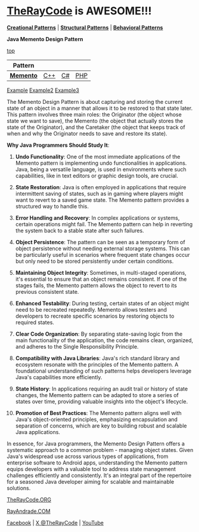 # [TheRayCode](../../../README.md) is AWESOME!!!

**[Creational Patterns](../../Creational/README.md)** | **[Structural Patterns](../../Structural/README.md)** | **[Behavioral Patterns](../README.md)**

**Java Memento Design Pattern**

[top](../README.md)

|Pattern|   |   |   |
|---|---|---|---|
| [**Memento**](README.md) | [C++](../../../CPP/Behavioral/Memento/README.md) | [C#](../../../Csharp/Behavioral/Memento/README.md) | [PHP](../../../PHP/Behavioral/Memento/README.md) |

[Example](Example/README.md) [Example2](Example2/README.md)  [Example3](Example3/README.md)

The Memento Design Pattern is about capturing and storing the current state of an object in a manner that allows it to be restored to that state later. This pattern involves three main roles: the Originator (the object whose state we want to save), the Memento (the object that actually stores the state of the Originator), and the Caretaker (the object that keeps track of when and why the Originator needs to save and restore its state).

**Why Java Programmers Should Study It**:

1. **Undo Functionality**: One of the most immediate applications of the Memento pattern is implementing undo functionalities in applications. Java, being a versatile language, is used in environments where such capabilities, like in text editors or graphic design tools, are crucial.

2. **State Restoration**: Java is often employed in applications that require intermittent saving of states, such as in gaming where players might want to revert to a saved game state. The Memento pattern provides a structured way to handle this.

3. **Error Handling and Recovery**: In complex applications or systems, certain operations might fail. The Memento pattern can help in reverting the system back to a stable state after such failures.

4. **Object Persistence**: The pattern can be seen as a temporary form of object persistence without needing external storage systems. This can be particularly useful in scenarios where frequent state changes occur but only need to be stored persistently under certain conditions.

5. **Maintaining Object Integrity**: Sometimes, in multi-staged operations, it's essential to ensure that an object remains consistent. If one of the stages fails, the Memento pattern allows the object to revert to its previous consistent state.

6. **Enhanced Testability**: During testing, certain states of an object might need to be recreated repeatedly. Memento allows testers and developers to recreate specific scenarios by restoring objects to required states.

7. **Clear Code Organization**: By separating state-saving logic from the main functionality of the application, the code remains clean, organized, and adheres to the Single Responsibility Principle.

8. **Compatibility with Java Libraries**: Java's rich standard library and ecosystem resonate with the principles of the Memento pattern. A foundational understanding of such patterns helps developers leverage Java's capabilities more efficiently.

9. **State History**: In applications requiring an audit trail or history of state changes, the Memento pattern can be adapted to store a series of states over time, providing valuable insights into the object's lifecycle.

10. **Promotion of Best Practices**: The Memento pattern aligns well with Java's object-oriented principles, emphasizing encapsulation and separation of concerns, which are key to building robust and scalable Java applications.

In essence, for Java programmers, the Memento Design Pattern offers a systematic approach to a common problem - managing object states. Given Java's widespread use across various types of applications, from enterprise software to Android apps, understanding the Memento pattern equips developers with a valuable tool to address state management challenges efficiently and consistently. It's an integral part of the repertoire for a seasoned Java developer aiming for scalable and maintainable solutions.

[TheRayCode.ORG](https://www.TheRayCode.org)

[RayAndrade.COM](https://www.RayAndrade.com)

[Facebook](https://www.facebook.com/TheRayCode/) | [X @TheRayCode](https://www.x.com/TheRayCode/) | [YouTube](https://www.youtube.com/TheRayCode/)
